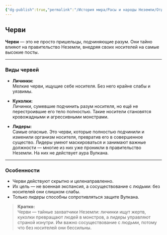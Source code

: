```yaml
---
{"dg-publish":true,"permalink":"/История мира/Расы и народы Неземли/Отдельные явления и события/Черви/","noteIcon":"","created":"2025-07-29T10:23:03.874+03:00","updated":"2025-07-29T00:20:49.117+03:00"}
---
```


## Черви

**Черви** — это не просто пришельцы, подчиняющие разум. Они тайно влияют на правительство Неземли, внедряя своих носителей на самые высокие посты.

---

### Виды червей

- **Личинки:**  
  Мелкие черви, ищущие себе носителя. Без него крайне слабы и уязвимы.

- **Куколки:**  
  Личинки, сумевшие подчинить разум носителя, но ещё не перестроившие его тело полностью. Такие носители становятся кровожадными и агрессивными монстрами.

- **Лидеры:**  
  Самые опасные. Это черви, которые полностью подчинили и изменили организм носителя, превратив его в совершенное существо. Лидеры умеют маскироваться и занимают важные должности — многие из них уже проникли в правительство Неземли. На них не действует аура Вулкана.

---

### Особенности

- Черви действуют скрытно и целенаправленно.
- Их цель — не военная экспансия, а сосуществование с людьми: без носителей они слишком слабы.
- Только лидеры способны сопротивляться защите Вулкана.

> **Кратко:**  
> Черви — тайные захватчики Неземли: личинки ищут жертв, куколки превращают людей в монстров, а лидеры управляют страной изнутри. Им важно сосуществование с людьми, потому что без носителей они бессильны.
